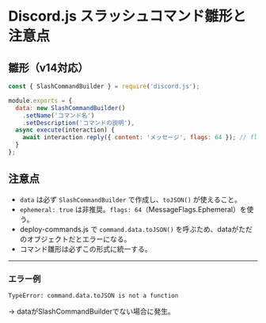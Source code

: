 # Discord.js スラッシュコマンド雛形と注意点

## 雛形（v14対応）
```js
const { SlashCommandBuilder } = require('discord.js');

module.exports = {
  data: new SlashCommandBuilder()
    .setName('コマンド名')
    .setDescription('コマンドの説明'),
  async execute(interaction) {
    await interaction.reply({ content: 'メッセージ', flags: 64 }); // flags: 64 でEphemeral
  }
};
```

## 注意点
- `data` は必ず `SlashCommandBuilder` で作成し、`toJSON()` が使えること。
- `ephemeral: true` は非推奨。`flags: 64`（MessageFlags.Ephemeral）を使う。
- deploy-commands.js で `command.data.toJSON()` を呼ぶため、dataがただのオブジェクトだとエラーになる。
- コマンド雛形は必ずこの形式に統一する。

---

### エラー例
```
TypeError: command.data.toJSON is not a function
```
→ dataがSlashCommandBuilderでない場合に発生。
